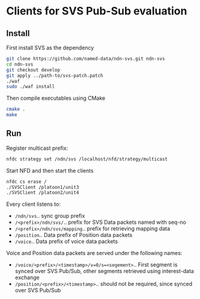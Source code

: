 # Clients for SVS Pub-Sub evaluation

## Install

First install SVS as the dependency

```bash
git clone https://github.com/named-data/ndn-svs.git ndn-svs
cd ndn-svs
git checkout develop
git apply ../path-to/svs-patch.patch
./waf
sudo ./waf install
```

Then compile executables using CMake

```bash
cmake .
make
```

## Run

Register multicast prefix:

```bash
nfdc strategy set /ndn/svs /localhost/nfd/strategy/multicast
```

Start NFD and then start the clients

```bash
nfdc cs erase /
./SVSClient /platoon1/unit3
./SVSClient /platoon2/unit4
```

Every client listens to:
- `/ndn/svs`.. sync group prefix
- `/<prefix>/ndn/svs/`.. prefix for SVS Data packets named with seq-no
- `/<prefix>/ndn/svs/mapping`.. prefix for retrieving mapping data
- `/position`.. Data prefix of Position data packets
- `/voice`.. Data prefix of voice data packets

Voice and Position data packets are served under the following names:
-  `/voice/<prefix>/<timestamp>/v=0/s=<segement>`.. First segment is synced over SVS Pub/Sub, other segments retrieved using interest-data exchange
-  `/position/<prefix>/<timestamp>`.. should not be required, since synced over SVS Pub/Sub